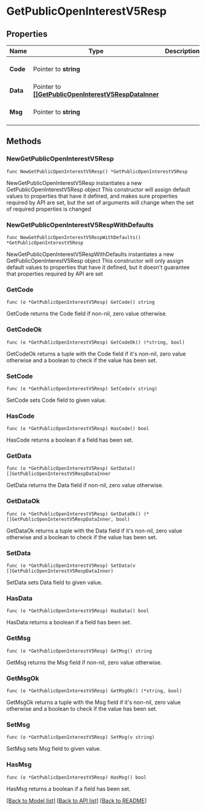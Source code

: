# GetPublicOpenInterestV5Resp

## Properties

Name | Type | Description | Notes
------------ | ------------- | ------------- | -------------
**Code** | Pointer to **string** |  | [optional] [default to ""]
**Data** | Pointer to [**[]GetPublicOpenInterestV5RespDataInner**](GetPublicOpenInterestV5RespDataInner.md) |  | [optional] 
**Msg** | Pointer to **string** |  | [optional] [default to ""]

## Methods

### NewGetPublicOpenInterestV5Resp

`func NewGetPublicOpenInterestV5Resp() *GetPublicOpenInterestV5Resp`

NewGetPublicOpenInterestV5Resp instantiates a new GetPublicOpenInterestV5Resp object
This constructor will assign default values to properties that have it defined,
and makes sure properties required by API are set, but the set of arguments
will change when the set of required properties is changed

### NewGetPublicOpenInterestV5RespWithDefaults

`func NewGetPublicOpenInterestV5RespWithDefaults() *GetPublicOpenInterestV5Resp`

NewGetPublicOpenInterestV5RespWithDefaults instantiates a new GetPublicOpenInterestV5Resp object
This constructor will only assign default values to properties that have it defined,
but it doesn't guarantee that properties required by API are set

### GetCode

`func (o *GetPublicOpenInterestV5Resp) GetCode() string`

GetCode returns the Code field if non-nil, zero value otherwise.

### GetCodeOk

`func (o *GetPublicOpenInterestV5Resp) GetCodeOk() (*string, bool)`

GetCodeOk returns a tuple with the Code field if it's non-nil, zero value otherwise
and a boolean to check if the value has been set.

### SetCode

`func (o *GetPublicOpenInterestV5Resp) SetCode(v string)`

SetCode sets Code field to given value.

### HasCode

`func (o *GetPublicOpenInterestV5Resp) HasCode() bool`

HasCode returns a boolean if a field has been set.

### GetData

`func (o *GetPublicOpenInterestV5Resp) GetData() []GetPublicOpenInterestV5RespDataInner`

GetData returns the Data field if non-nil, zero value otherwise.

### GetDataOk

`func (o *GetPublicOpenInterestV5Resp) GetDataOk() (*[]GetPublicOpenInterestV5RespDataInner, bool)`

GetDataOk returns a tuple with the Data field if it's non-nil, zero value otherwise
and a boolean to check if the value has been set.

### SetData

`func (o *GetPublicOpenInterestV5Resp) SetData(v []GetPublicOpenInterestV5RespDataInner)`

SetData sets Data field to given value.

### HasData

`func (o *GetPublicOpenInterestV5Resp) HasData() bool`

HasData returns a boolean if a field has been set.

### GetMsg

`func (o *GetPublicOpenInterestV5Resp) GetMsg() string`

GetMsg returns the Msg field if non-nil, zero value otherwise.

### GetMsgOk

`func (o *GetPublicOpenInterestV5Resp) GetMsgOk() (*string, bool)`

GetMsgOk returns a tuple with the Msg field if it's non-nil, zero value otherwise
and a boolean to check if the value has been set.

### SetMsg

`func (o *GetPublicOpenInterestV5Resp) SetMsg(v string)`

SetMsg sets Msg field to given value.

### HasMsg

`func (o *GetPublicOpenInterestV5Resp) HasMsg() bool`

HasMsg returns a boolean if a field has been set.


[[Back to Model list]](../README.md#documentation-for-models) [[Back to API list]](../README.md#documentation-for-api-endpoints) [[Back to README]](../README.md)


